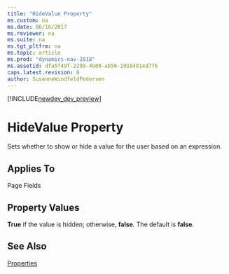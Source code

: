 ```yaml
---
title: "HideValue Property"
ms.custom: na
ms.date: 06/16/2017
ms.reviewer: na
ms.suite: na
ms.tgt_pltfrm: na
ms.topic: article
ms.prod: "dynamics-nav-2018"
ms.assetid: dfa5f49f-2299-4b80-ab56-19184814d776
caps.latest.revision: 8
author: SusanneWindfeldPedersen
---
```


[!INCLUDE[newdev_dev_preview](../includes/newdev_dev_preview.md)]

# HideValue Property
Sets whether to show or hide a value for the user based on an expression.  
  
## Applies To  
 Page Fields  
  
## Property Values  
 **True** if the value is hidden; otherwise, **false**. The default is **false**.  
  
## See Also  
 [Properties](devenv-properties.md)